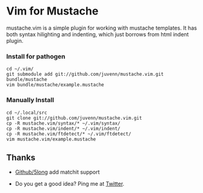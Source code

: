 Vim for Mustache
================

mustache.vim is a simple plugin for working with mustache templates. It
has both syntax hilighting and indenting, which just borrows from html
indent plugin.


### Install for pathogen

    cd ~/.vim/
    git submodule add git://github.com/juvenn/mustache.vim.git bundle/mustache
    vim bundle/mustache/example.mustache

### Manually Install

    cd ~/.local/src
    git clone git://github.com/juvenn/mustache.vim.git
    cp -R mustache.vim/syntax/* ~/.vim/syntax/
    cp -R mustache.vim/indent/* ~/.vim/indent/
    cp -R mustache.vim/ftdetect/* ~/.vim/ftdetect/
    vim mustache.vim/example.mustache

## Thanks

* [Github/5long](/5long) add matchit support



* Do you get a good idea? Ping me at [Twitter](http://twitter.com/juvenn).
